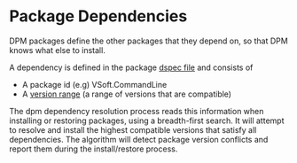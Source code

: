 # Package Dependencies

DPM packages define the other packages that they depend on, so that DPM knows what else to install.

A dependency is defined in the package [dspec file](../getting-started/creating-packages.md) and consists of

- A package id (e.g) VSoft.CommandLine
- A [version range](./version-range) (a range of versions that are compatible)

The dpm dependency resolution process reads this information when installing or restoring packages, using a breadth-first search. It will attempt to resolve and install the highest compatible versions that satisfy all dependencies. The algorithm will detect package version conflicts and report them during the install/restore process.
